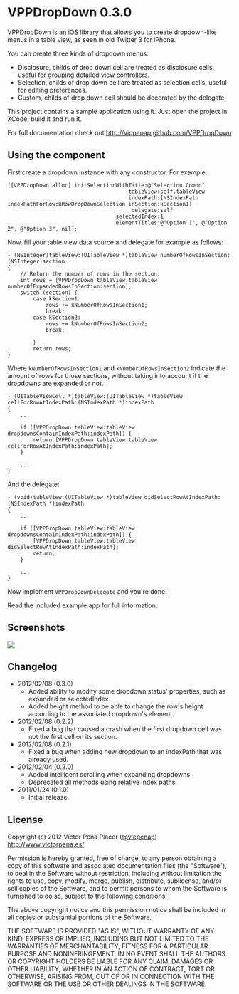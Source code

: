 # VPPDropDown 0.3.0

VPPDropDown is an iOS library that allows you to create dropdown-like menus
in a table view, as seen in old Twitter 3 for iPhone. 

You can create three kinds of dropdown menus:
 
- Disclosure, childs of drop down cell are treated as disclosure cells, 
useful for grouping detailed view controllers.
- Selection, childs of drop down cell are treated as selection cells, 
useful for editing preferences.
- Custom, childs of drop down cell should be decorated by the delegate.
 
This project contains a sample application using it. Just open the project in 
XCode, build it and run it. 


For full documentation check out 
http://vicpenap.github.com/VPPDropDown

## Using the component

First create a dropdown instance with any constructor. For example:

	[[VPPDropDown alloc] initSelectionWithTitle:@"Selection Combo"
                                          tableView:self.tableView
                                          indexPath:[NSIndexPath indexPathForRow:kRowDropDownSelection inSection:kSection1] 
                                           delegate:self 
                                      selectedIndex:1
                                      elementTitles:@"Option 1", @"Option 2", @"Option 3", nil];

Now, fill your table view data source and delegate for example as follows:

	- (NSInteger)tableView:(UITableView *)tableView numberOfRowsInSection:(NSInteger)section
	{
		// Return the number of rows in the section.
		int rows = [VPPDropDown tableView:tableView numberOfExpandedRowsInSection:section];
		switch (section) {
			case kSection1:
				rows += kNumberOfRowsInSection1;
				break;
			case kSection2:
				rows += kNumberOfRowsInSection2;
				break;

    		}
    		return rows;
	}

Where `kNumberOfRowsInSection1` and `kNumberOfRowsInSection2` indicate the 
amount of rows for those sections, without taking into account if the dropdowns
are expanded or not.

	- (UITableViewCell *)tableView:(UITableView *)tableView cellForRowAtIndexPath:(NSIndexPath *)indexPath
	{
		...
		
		if ([VPPDropDown tableView:tableView dropdownsContainIndexPath:indexPath]) {
			return [VPPDropDown tableView:tableView cellForRowAtIndexPath:indexPath];
		}
		
		...
	}

And the delegate:

	- (void)tableView:(UITableView *)tableView didSelectRowAtIndexPath:(NSIndexPath *)indexPath
	{
		...
		
		if ([VPPDropDown tableView:tableView dropdownsContainIndexPath:indexPath]) {
			[VPPDropDown tableView:tableView didSelectRowAtIndexPath:indexPath];
			return;
		}
		
		...
	}

Now implement `VPPDropDownDelegate` and you're done!

Read the included example app for full information.


## Screenshots 

![](https://github.com/vicpenap/VPPDropDown/raw/master/screenshot.png)

## Changelog

- 2012/02/08 (0.3.0)
	- Added ability to modify some dropdown status' properties, 
such as expanded or selectedIndex.
	- Added height method to be able to change the row's height
according to the associated dropdown's element.
- 2012/02/08 (0.2.2)
	- Fixed a bug that caused a crash when the first dropdown cell 
was not the first cell on its section. 
- 2012/02/08 (0.2.1)
	- Fixed a bug when adding new dropdown to an indexPath that 
was already used. 
- 2012/02/04 (0.2.0)
	- Added intelligent scrolling when expanding dropdowns.
	- Deprecated all methods using relative index paths.
- 2011/01/24 (0.1.0)
	- Initial release.

## License 

Copyright (c) 2012 Víctor Pena Placer ([@vicpenap](http://www.twitter.com/vicpenap))
http://www.victorpena.es/


Permission is hereby granted, free of charge, to any person obtaining a copy of this software and associated documentation files (the "Software"), to deal in the Software without restriction, including without limitation the rights to use, copy, modify, merge, publish, distribute, sublicense, and/or sell copies of the Software, and to permit persons to whom the Software is furnished to do so, subject to the following conditions:

The above copyright notice and this permission notice shall be included in all copies or substantial portions of the Software.

THE SOFTWARE IS PROVIDED "AS IS", WITHOUT WARRANTY OF ANY KIND, EXPRESS OR IMPLIED, INCLUDING BUT NOT LIMITED TO THE WARRANTIES OF MERCHANTABILITY, FITNESS FOR A PARTICULAR PURPOSE AND NONINFRINGEMENT. IN NO EVENT SHALL THE AUTHORS OR COPYRIGHT HOLDERS BE LIABLE FOR ANY CLAIM, DAMAGES OR OTHER LIABILITY, WHETHER IN AN ACTION OF CONTRACT, TORT OR OTHERWISE, ARISING FROM, OUT OF OR IN CONNECTION WITH THE SOFTWARE OR THE USE OR OTHER DEALINGS IN THE SOFTWARE.

